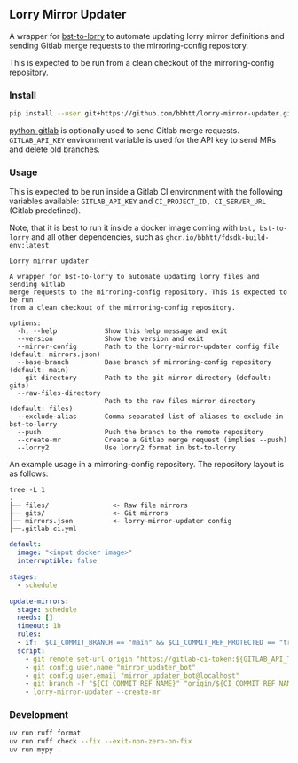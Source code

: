 ## Lorry Mirror Updater

A wrapper for [bst-to-lorry](https://gitlab.com/CodethinkLabs/lorry/bst-to-lorry)
to automate updating lorry mirror definitions and sending Gitlab
merge requests to the mirroring-config repository.

This is expected to be run from a clean checkout of the
mirroring-config repository.

### Install

```sh
pip install --user git+https://github.com/bbhtt/lorry-mirror-updater.git@v0.1.3#egg=lorry_mirror_updater
```

[python-gitlab](https://python-gitlab.readthedocs.io/en/stable/) is
optionally used to send Gitlab merge requests. `GITLAB_API_KEY`
environment variable is used for the API key to send MRs and delete
old branches.

### Usage

This is expected to be run inside a Gitlab CI environment with the
following variables available: `GITLAB_API_KEY` and
`CI_PROJECT_ID, CI_SERVER_URL` (Gitlab predefined).

Note, that it is best to run it inside a docker image coming with
`bst, bst-to-lorry` and all other dependencies, such as
`ghcr.io/bbhtt/fdsdk-build-env:latest`

```
Lorry mirror updater

A wrapper for bst-to-lorry to automate updating lorry files and sending Gitlab
merge requests to the mirroring-config repository. This is expected to be run
from a clean checkout of the mirroring-config repository.

options:
  -h, --help            Show this help message and exit
  --version             Show the version and exit
  --mirror-config       Path to the lorry-mirror-updater config file (default: mirrors.json)
  --base-branch         Base branch of mirroring-config repository (default: main)
  --git-directory       Path to the git mirror directory (default: gits)
  --raw-files-directory
                        Path to the raw files mirror directory (default: files)
  --exclude-alias       Comma separated list of aliases to exclude in bst-to-lorry
  --push                Push the branch to the remote repository
  --create-mr           Create a Gitlab merge request (implies --push)
  --lorry2              Use lorry2 format in bst-to-lorry
```

An example usage in a mirroring-config repository. The repository
layout is as follows:

```
tree -L 1
.
├── files/                <- Raw file mirrors
├── gits/                 <- Git mirrors
├── mirrors.json          <- lorry-mirror-updater config
├──.gitlab-ci.yml
```

```yml
default:
  image: "<input docker image>"
  interruptible: false

stages:
  - schedule

update-mirrors:
  stage: schedule
  needs: []
  timeout: 1h
  rules:
  - if: '$CI_COMMIT_BRANCH == "main" && $CI_COMMIT_REF_PROTECTED == "true" && $CI_PIPELINE_SOURCE == "schedule"'
  script:
    - git remote set-url origin "https://gitlab-ci-token:${GITLAB_API_TOKEN}@gitlab.com/example/mirroring-config.git"
    - git config user.name "mirror_updater_bot"
    - git config user.email "mirror_updater_bot@localhost"
    - git branch -f "${CI_COMMIT_REF_NAME}" "origin/${CI_COMMIT_REF_NAME}"
    - lorry-mirror-updater --create-mr
```

### Development

```sh
uv run ruff format
uv run ruff check --fix --exit-non-zero-on-fix
uv run mypy .
```
